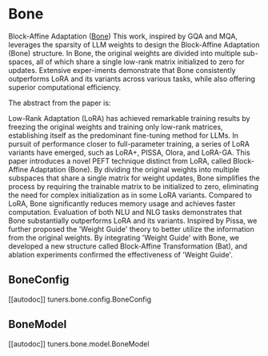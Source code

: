 <!--Copyright 2024 The HuggingFace Team. All rights reserved.

Licensed under the Apache License, Version 2.0 (the "License"); you may not use this file except in compliance with
the License. You may obtain a copy of the License at

http://www.apache.org/licenses/LICENSE-2.0

Unless required by applicable law or agreed to in writing, software distributed under the License is distributed on
an "AS IS" BASIS, WITHOUT WARRANTIES OR CONDITIONS OF ANY KIND, either express or implied. See the License for the
specific language governing permissions and limitations under the License.

⚠️ Note that this file is in Markdown but contain specific syntax for our doc-builder (similar to MDX) that may not be
rendered properly in your Markdown viewer.

-->

# Bone

Block-Affine Adaptation ([Bone](https://huggingface.co/papers/2409.15371)) This work, inspired by GQA and MQA, leverages the sparsity of LLM weights to design the Block-Affine Adaptation (Bone) structure. In Bone, the original weights are divided into multiple sub-spaces, all of which share a single low-rank matrix initialized to zero for updates. Extensive exper-iments demonstrate that Bone consistently outperforms LoRA and its variants across various tasks, while also offering superior computational efficiency. 

The abstract from the paper is:

Low-Rank Adaptation (LoRA) has achieved remarkable training results by freezing the original weights and training only low-rank matrices, establishing itself as the predominant fine-tuning method for LLMs. In pursuit of performance closer to full-parameter training, a series of LoRA variants have emerged, such as LoRA+, PISSA, Olora, and LoRA-GA. This paper introduces a novel PEFT technique distinct from LoRA, called Block-Affine Adaptation (Bone). By dividing the original weights into multiple subspaces that share a single matrix for weight updates, Bone simplifies the process by requiring the trainable matrix to be initialized to zero, eliminating the need for complex initialization as in some LoRA variants. Compared to LoRA, Bone significantly reduces memory usage and achieves faster computation. Evaluation of both NLU and NLG tasks demonstrates that Bone substantially outperforms LoRA and its variants. Inspired by Pissa, we further proposed the 'Weight Guide' theory to better utilize the information from the original weights. By integrating 'Weight Guide' with Bone, we developed a new structure called Block-Affine Transformation (Bat), and ablation experiments confirmed the effectiveness of 'Weight Guide'.

## BoneConfig

[[autodoc]] tuners.bone.config.BoneConfig

## BoneModel

[[autodoc]] tuners.bone.model.BoneModel